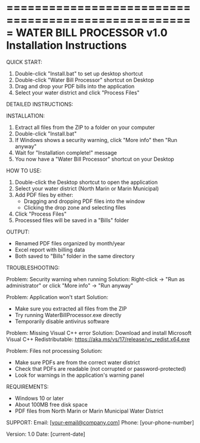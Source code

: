 =====================================================
            WATER BILL PROCESSOR v1.0
             Installation Instructions
=====================================================

QUICK START:
1. Double-click "Install.bat" to set up desktop shortcut
2. Double-click "Water Bill Processor" shortcut on Desktop
3. Drag and drop your PDF bills into the application
4. Select your water district and click "Process Files"

DETAILED INSTRUCTIONS:

INSTALLATION:
1. Extract all files from the ZIP to a folder on your computer
2. Double-click "Install.bat"
3. If Windows shows a security warning, click "More info" then "Run anyway"
4. Wait for "Installation complete!" message
5. You now have a "Water Bill Processor" shortcut on your Desktop

HOW TO USE:
1. Double-click the Desktop shortcut to open the application
2. Select your water district (North Marin or Marin Municipal)
3. Add PDF files by either:
   - Dragging and dropping PDF files into the window
   - Clicking the drop zone and selecting files
4. Click "Process Files"
5. Processed files will be saved in a "Bills" folder

OUTPUT:
- Renamed PDF files organized by month/year
- Excel report with billing data
- Both saved to "Bills" folder in the same directory

TROUBLESHOOTING:

Problem: Security warning when running
Solution: Right-click → "Run as administrator" or click "More info" → "Run anyway"

Problem: Application won't start
Solution:
- Make sure you extracted all files from the ZIP
- Try running WaterBillProcessor.exe directly
- Temporarily disable antivirus software

Problem: Missing Visual C++ error
Solution: Download and install Microsoft Visual C++ Redistributable:
https://aka.ms/vs/17/release/vc_redist.x64.exe

Problem: Files not processing
Solution:
- Make sure PDFs are from the correct water district
- Check that PDFs are readable (not corrupted or password-protected)
- Look for warnings in the application's warning panel

REQUIREMENTS:
- Windows 10 or later
- About 100MB free disk space
- PDF files from North Marin or Marin Municipal Water District

SUPPORT:
Email: [your-email@company.com]
Phone: [your-phone-number]

Version: 1.0
Date: [current-date]